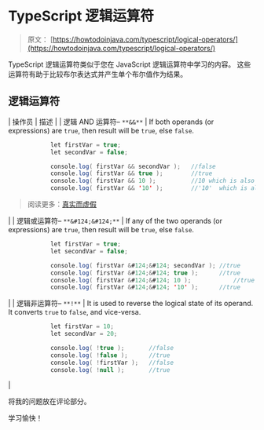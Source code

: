 # TypeScript 逻辑运算符

> 原文： [https://howtodoinjava.com/typescript/logical-operators/](https://howtodoinjava.com/typescript/logical-operators/)

TypeScript 逻辑运算符类似于您在 JavaScript 逻辑运算符中学习的内容。 这些运算符有助于比较布尔表达式并产生单个布尔值作为结果。

## 逻辑运算符

| 操作员 | 描述 |
| 逻辑 AND 运算符– `**&&**` | If both operands (or expressions) are `true`, then result will be `true`, else `false`.

```java
			let firstVar = true;
			let secondVar = false;

			console.log( firstVar && secondVar );	//false
			console.log( firstVar && true );		//true
			console.log( firstVar && 10 );			//10 which is also 'true'
			console.log( firstVar && '10' );		//'10'	which is also 'true'

```

> 阅读更多：[真实而虚假](https://howtodoinjava.com/typescript/truthy-and-falsy/)

 |
| 逻辑或运算符– `**&#124;&#124;**` | If any of the two operands (or expressions) are `true`, then result will be `true`, else `false`.

```java
			let firstVar = true;
			let secondVar = false;

			console.log( firstVar &#124;&#124; secondVar );	//true
			console.log( firstVar &#124;&#124; true );		//true
			console.log( firstVar &#124;&#124; 10 );			//true
			console.log( firstVar &#124;&#124; '10' );		//true

```

 |
| 逻辑非运算符– `**!**` | It is used to reverse the logical state of its operand. It converts `true` to `false`, and vice-versa.

```java
			let firstVar = 10;
			let secondVar = 20;

			console.log( !true );		//false
			console.log( !false );		//true
			console.log( !firstVar );	//false
			console.log( !null );		//true

```

 |

将我的问题放在评论部分。

学习愉快！